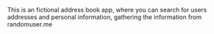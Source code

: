 This is an fictional address book app, where you can search for users addresses and personal information, gathering the information from randomuser.me